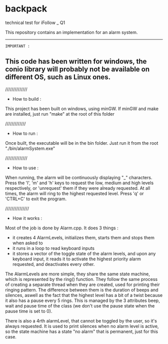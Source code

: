 # backpack
technical test for iFollow _ Q1

This repository contains an implementation for an alarm system.

------------------------------------
    IMPORTANT :
This code has been written for windows, 
the conio library will probably not be available on different OS, such as Linux ones.
------------------------------------


//////////////
- How to build :

This project has been built on windows, using minGW.
If minGW and make are installed, just run "make" at the root of this folder

/////////////
- How to run :

Once built, the executable will be in the bin folder. Just run it from the root "./bin/alarmSystem.exe"

//////////////
- How to use :

When running, the alarm will be continuously displaying "_" characters.
Press the 'l', 'm' and 'h' keys to request the low, medium and high levels respectively, or 'unrequest' them if they were already requested.
At all times, the alarm will ring to the highest requested level.
Press 'q' or 'CTRL+C' to exit the program.
 
///////////////
- How it works :

Most of the job is done by Alarm.cpp.
It does 3 things :
- it creates 4 AlarmLevels, initializes them, starts them and stops them when asked to
- it runs in a loop to read keyboard inputs
- it stores a vector of the toggle state of the alarm levels, and upon any keyboard input, it reads it to activate the highest priority alarm requested, and deactivates every other.

The AlarmLevels are more simple, they share the same state machine, which is represented by the ring() function.
They follow the same process of creating a separate thread when they are created, used for printing their ringing pattern. 
The difference between them is the duration of beeps and silences, aswell as the fact that the highest level has a bit of a twist because it also has a pause every 5 rings. 
This is managed by the 3 attributes beep, wait and pause time of the class (we don't use the pause state when the pause time is set to 0).

There is also a 4rth alarmLevel, that cannot be toggled by the user, so it's always requested. It is used to print silences when no alarm level is active, so the state machine has a state "no alarm" that is permanent, just for this case. 


